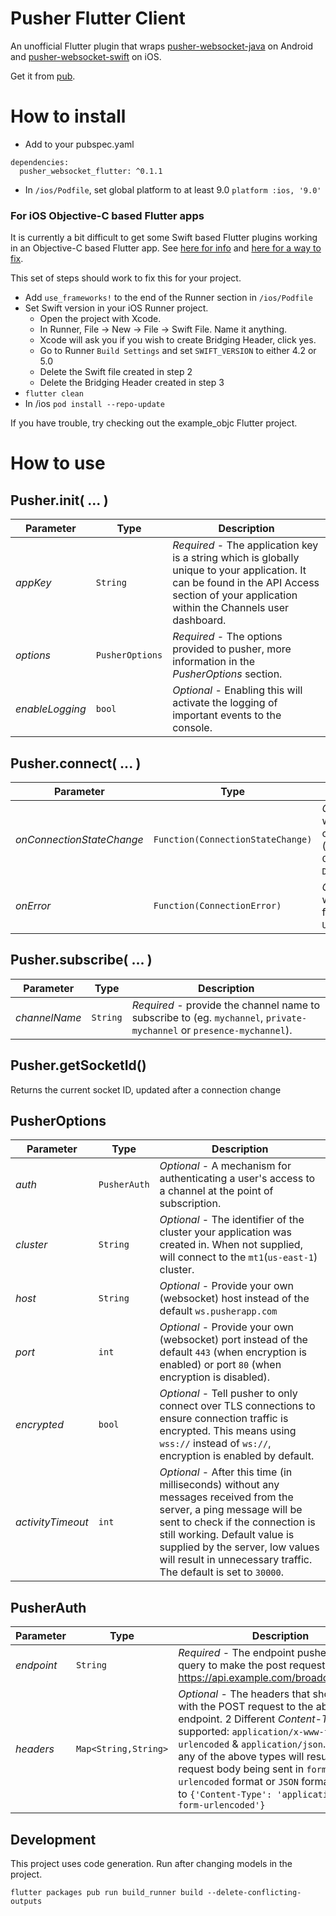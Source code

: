 # Pusher Flutter Client
An unofficial Flutter plugin that wraps [pusher-websocket-java](https://github.com/pusher/pusher-websocket-java) on Android and [pusher-websocket-swift](https://github.com/pusher/pusher-websocket-swift) on iOS.

Get it from [pub](https://pub.dev/packages/pusher_websocket_flutter).
# How to install
* Add to your pubspec.yaml
```
dependencies:
  pusher_websocket_flutter: ^0.1.1
```
* In `/ios/Podfile`, set global platform to at least 9.0
`platform :ios, '9.0'`
### For iOS Objective-C based Flutter apps
It is currently a bit difficult to get some Swift based Flutter plugins working in an Objective-C based Flutter app. See [here for info](https://github.com/flutter/flutter/issues/25676) and [here for a way to fix](https://github.com/fayeed/flutter_freshchat/issues/9#issuecomment-514329934).

This set of steps should work to fix this for your project.
* Add `use_frameworks!` to the end of the Runner section in `/ios/Podfile`
* Set Swift version in your iOS Runner project.
    * Open the project with Xcode.
    * In Runner, File -> New -> File -> Swift File. Name it anything.
    * Xcode will ask you if you wish to create Bridging Header, click yes.
    * Go to Runner `Build Settings` and set `SWIFT_VERSION` to either 4.2 or 5.0
    * Delete the Swift file created in step 2
    * Delete the Bridging Header created in step 3
* `flutter clean`
* In /ios `pod install --repo-update`

If you have trouble, try checking out the example_objc Flutter project.
# How to use
## Pusher.init( ... )
|Parameter      |Type           |Description		 |
|---------------|---------------|--------------------|
|*appKey*       |`String`       |*Required* - The application key is a string which is globally unique to your application. It can be found in the API Access section of your application within the Channels user dashboard.|
|*options*      |`PusherOptions`|*Required* - The options provided to pusher, more information in the *PusherOptions* section.|
|*enableLogging*|`bool`         |*Optional* - Enabling this will activate the logging of important events to the console.|


## Pusher.connect( ... )
|Parameter                |Type                             |Description		|
|-------------------------|---------------------------------|-------------------|
|*onConnectionStateChange*|`Function(ConnectionStateChange)`|*Optional* - Callback when the state of the connection changes (eg. `CONNECTING`, `CONNECTED`, `DISCONNECTED`, ... ).|
|*onError*                |`Function(ConnectionError)`      |*Optional* - Callback when the connection fires an error (eg. `UnauthorizedException`).|

## Pusher.subscribe( ... )
|Parameter    |Type    |Description		   |
|-------------|--------|-------------------|
|*channelName*|`String`|*Required* - provide the channel name to subscribe to (eg. `mychannel`, `private-mychannel` or `presence-mychannel`).|

## Pusher.getSocketId()
Returns the current socket ID, updated after a connection change

## PusherOptions
|Parameter        |Type         |Description		|
|-----------------|-------------|-------------------|
|*auth*			  |`PusherAuth` |*Optional* - A mechanism for authenticating a user's access to a channel at the point of subscription.|
|*cluster*        |`String`     |*Optional* - The identifier of the cluster your application was created in. When not supplied, will connect to the `mt1`(`us-east-1`) cluster.|
|*host*           |`String`     |*Optional* - Provide your own (websocket) host instead of the default `ws.pusherapp.com`|
|*port*           |`int`        |*Optional* - Provide your own (websocket) port instead of the default `443` (when encryption is enabled) or port `80` (when encryption is disabled).|
|*encrypted*      |`bool`       |*Optional* - Tell pusher to only connect over TLS connections to ensure connection traffic is encrypted. This means using `wss://` instead of `ws://`, encryption is enabled by default.|
|*activityTimeout*|`int`        |*Optional* - After this time (in milliseconds) without any messages received from the server, a ping message will be sent to check if the connection is still working. Default value is supplied by the server, low values will result in unnecessary traffic. The default is set to `30000`.|

## PusherAuth
|Parameter  |Type                |Description		 |
|-----------|--------------------|-------------------|
|*endpoint*	|`String`            |*Required* - The endpoint pusher should query to make the post request (eg. https://api.example.com/broadcating/auth).|
|*headers*	|`Map<String,String>`|*Optional* - The headers that should be sent with the POST request to the above endpoint. 2 Different *Content-Types* are supported: `application/x-www-form-urlencoded` & `application/json`. Supplying any of the above types will result into the request body being sent in `form-urlencoded` format or `JSON` format. Defaults to `{'Content-Type': 'application/x-www-form-urlencoded'}`|

  
## Development
This project uses code generation. Run after changing models in the project.
 
`flutter packages pub run build_runner build --delete-conflicting-outputs`
